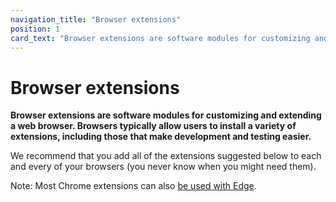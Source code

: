```yaml
---
navigation_title: "Browser extensions"
position: 1
card_text: "Browser extensions are software modules for customizing and extending a web browser"
---
```


# Browser extensions

**Browser extensions are software modules for customizing and extending a web browser. Browsers typically allow users to install a variety of extensions, including those that make development and testing easier.**

We recommend that you add all of the extensions suggested below to each and every of your browsers (you never know when you might need them).

Note: Most Chrome extensions can also [be used with Edge](https://support.microsoft.com/en-us/microsoft-edge/add-turn-off-or-remove-extensions-in-microsoft-edge-9c0ec68c-2fbc-2f2c-9ff0-bdc76f46b026#ID0EDL).
